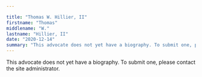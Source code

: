 ```yaml
---

title: "Thomas W. Hillier, II"
firstname: "Thomas"
middlename: "W."
lastname: "Hillier, II"
date: "2020-12-14"
summary: "This advocate does not yet have a biography. To submit one, please contact the site administrator."
---
```

This advocate does not yet have a biography. To submit one, please contact the site administrator.

